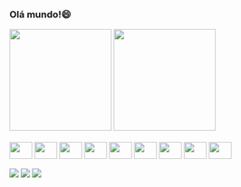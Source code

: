 ### Olá mundo!😄

<!--
**Gustavo-Henrique-Lima/Gustavo-Henrique-Lima** is a ✨ _special_ ✨ repository because its `README.md` (this file) appears on your GitHub profile.

Here are some ideas to get you started:

- 🔭 I’m currently working on ...
- 🌱 I’m currently learning ...
- 👯 I’m looking to collaborate on ...
- 🤔 I’m looking for help with ...
- 💬 Ask me about ...
- 📫 How to reach me: ...
- 😄 Pronouns: ...
- ⚡ Fun fact: ...
-->
<div>
  <img height="180em" src="https://github-readme-stats.vercel.app/api?username=Gustavo-Henrique-Lima&show_icons=true&theme=dracula&include_all_commits=true&count_private=true"/>
  <img height="180em" src="https://github-readme-stats.vercel.app/api/top-langs/?username=Gustavo-Henrique-Lima&layout=compact&theme=dracula&langs_count=8"/>
</div>
<br>
<div>
  <img align="center" height="30" width="40" src="https://cdn.jsdelivr.net/gh/devicons/devicon/icons/mysql/mysql-original.svg"/>
  <img align="center" height="30" width="40" src="https://cdn.jsdelivr.net/gh/devicons/devicon/icons/postgresql/postgresql-original.svg"/> 
  <img align="center" height="30" width="40" src="https://cdn.jsdelivr.net/gh/devicons/devicon/icons/python/python-original.svg"/> 
  <img align="center" height="30" width="40" src="https://cdn.jsdelivr.net/gh/devicons/devicon/icons/java/java-original.svg"/>    
  <img align="center" height="30" width="40" src="https://cdn.jsdelivr.net/gh/devicons/devicon/icons/spring/spring-original.svg"/>
  <img align="center" height="30" width="40" src="https://cdn.jsdelivr.net/gh/devicons/devicon/icons/oracle/oracle-original.svg"/>
  <img align="center" height="30" width="40" src="https://cdn.jsdelivr.net/gh/devicons/devicon/icons/javascript/javascript-original.svg" />
  <img align="center" height="30" width="40" src="https://cdn.jsdelivr.net/gh/devicons/devicon/icons/html5/html5-original.svg" />
  <img align="center" height="30" width="40" src="https://cdn.jsdelivr.net/gh/devicons/devicon/icons/css3/css3-original.svg" />
</div>
<br>
<div>
  <a href="gustavohgustavo@hotmail.com" target="_blank"><img src="https://img.shields.io/badge/Microsoft_Outlook-0078D4?style=for-the-badge&logo=microsoft-outlook&logoColor=white" target="_blank"/></a>
 <a href="https://www.linkedin.com/in/gustavo-henrique-java/" target="_blank"><img src="https://img.shields.io/badge/LinkedIn-0077B5?style=for-the-badge&logo=linkedin&logoColor=white" target="_blank"/></a>
 <a href="https://www.hackerrank.com/gustavohgustavo" target="_blank"><img src="https://img.shields.io/badge/-Hackerrank-2EC866?style=for-the-badge&logo=HackerRank&logoColor=white" target="_blank"/></a>
</div>
